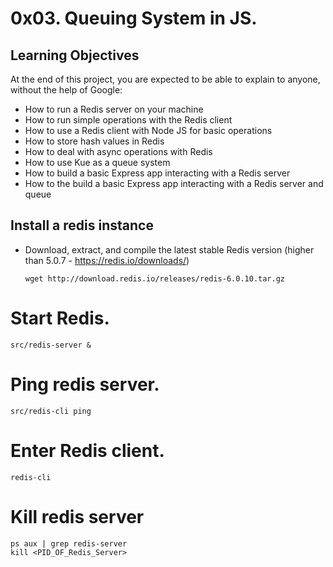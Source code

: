 # 0x03. Queuing System in JS.

## Learning Objectives
At the end of this project, you are expected to be able to explain to anyone, without the help of Google:

- How to run a Redis server on your machine
- How to run simple operations with the Redis client
- How to use a Redis client with Node JS for basic operations
- How to store hash values in Redis
- How to deal with async operations with Redis
- How to use Kue as a queue system
- How to build a basic Express app interacting with a Redis server
- How to the build a basic Express app interacting with a Redis server and queue

## Install a redis instance
- Download, extract, and compile the latest stable Redis version (higher than 5.0.7 - https://redis.io/downloads/)

      wget http://download.redis.io/releases/redis-6.0.10.tar.gz


# Start Redis.
```
src/redis-server &
```

# Ping redis server.
```
src/redis-cli ping
```

# Enter Redis client.
``` 
redis-cli 
```

# Kill redis server
```
ps aux | grep redis-server
kill <PID_OF_Redis_Server>
```
